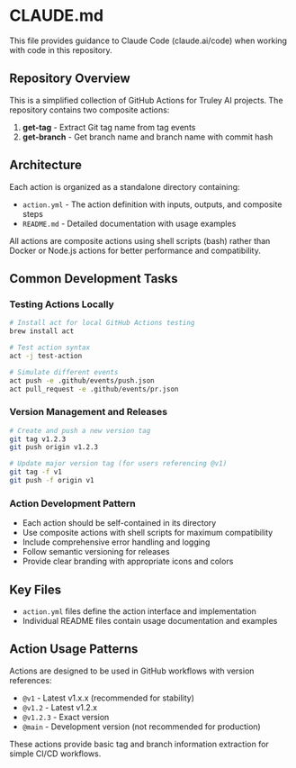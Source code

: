 # CLAUDE.md

This file provides guidance to Claude Code (claude.ai/code) when working with code in this repository.

## Repository Overview

This is a simplified collection of GitHub Actions for Truley AI projects. The repository contains two composite actions:

1. **get-tag** - Extract Git tag name from tag events
2. **get-branch** - Get branch name and branch name with commit hash

## Architecture

Each action is organized as a standalone directory containing:
- `action.yml` - The action definition with inputs, outputs, and composite steps
- `README.md` - Detailed documentation with usage examples

All actions are composite actions using shell scripts (bash) rather than Docker or Node.js actions for better performance and compatibility.

## Common Development Tasks

### Testing Actions Locally
```bash
# Install act for local GitHub Actions testing
brew install act

# Test action syntax
act -j test-action

# Simulate different events
act push -e .github/events/push.json
act pull_request -e .github/events/pr.json
```

### Version Management and Releases
```bash
# Create and push a new version tag
git tag v1.2.3
git push origin v1.2.3

# Update major version tag (for users referencing @v1)
git tag -f v1
git push -f origin v1
```

### Action Development Pattern
- Each action should be self-contained in its directory
- Use composite actions with shell scripts for maximum compatibility
- Include comprehensive error handling and logging
- Follow semantic versioning for releases
- Provide clear branding with appropriate icons and colors

## Key Files

- `action.yml` files define the action interface and implementation
- Individual README files contain usage documentation and examples

## Action Usage Patterns

Actions are designed to be used in GitHub workflows with version references:
- `@v1` - Latest v1.x.x (recommended for stability)
- `@v1.2` - Latest v1.2.x
- `@v1.2.3` - Exact version
- `@main` - Development version (not recommended for production)

These actions provide basic tag and branch information extraction for simple CI/CD workflows.